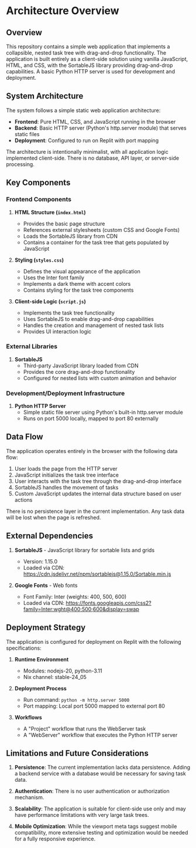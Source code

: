 # Architecture Overview

## Overview

This repository contains a simple web application that implements a collapsible, nested task tree with drag-and-drop functionality. The application is built entirely as a client-side solution using vanilla JavaScript, HTML, and CSS, with the SortableJS library providing drag-and-drop capabilities. A basic Python HTTP server is used for development and deployment.

## System Architecture

The system follows a simple static web application architecture:

- **Frontend**: Pure HTML, CSS, and JavaScript running in the browser
- **Backend**: Basic HTTP server (Python's http.server module) that serves static files
- **Deployment**: Configured to run on Replit with port mapping

The architecture is intentionally minimalist, with all application logic implemented client-side. There is no database, API layer, or server-side processing.

## Key Components

### Frontend Components

1. **HTML Structure (`index.html`)**
   - Provides the basic page structure
   - References external stylesheets (custom CSS and Google Fonts)
   - Loads the SortableJS library from CDN
   - Contains a container for the task tree that gets populated by JavaScript

2. **Styling (`styles.css`)**
   - Defines the visual appearance of the application
   - Uses the Inter font family
   - Implements a dark theme with accent colors
   - Contains styling for the task tree components

3. **Client-side Logic (`script.js`)**
   - Implements the task tree functionality
   - Uses SortableJS to enable drag-and-drop capabilities
   - Handles the creation and management of nested task lists
   - Provides UI interaction logic

### External Libraries

1. **SortableJS**
   - Third-party JavaScript library loaded from CDN
   - Provides the core drag-and-drop functionality
   - Configured for nested lists with custom animation and behavior

### Development/Deployment Infrastructure

1. **Python HTTP Server**
   - Simple static file server using Python's built-in http.server module
   - Runs on port 5000 locally, mapped to port 80 externally

## Data Flow

The application operates entirely in the browser with the following data flow:

1. User loads the page from the HTTP server
2. JavaScript initializes the task tree interface
3. User interacts with the task tree through the drag-and-drop interface
4. SortableJS handles the movement of tasks
5. Custom JavaScript updates the internal data structure based on user actions

There is no persistence layer in the current implementation. Any task data will be lost when the page is refreshed.

## External Dependencies

1. **SortableJS** - JavaScript library for sortable lists and grids
   - Version: 1.15.0
   - Loaded via CDN: https://cdn.jsdelivr.net/npm/sortablejs@1.15.0/Sortable.min.js

2. **Google Fonts** - Web fonts
   - Font Family: Inter (weights: 400, 500, 600)
   - Loaded via CDN: https://fonts.googleapis.com/css2?family=Inter:wght@400;500;600&display=swap

## Deployment Strategy

The application is configured for deployment on Replit with the following specifications:

1. **Runtime Environment**
   - Modules: nodejs-20, python-3.11
   - Nix channel: stable-24_05

2. **Deployment Process**
   - Run command: `python -m http.server 5000`
   - Port mapping: Local port 5000 mapped to external port 80

3. **Workflows**
   - A "Project" workflow that runs the WebServer task
   - A "WebServer" workflow that executes the Python HTTP server

## Limitations and Future Considerations

1. **Persistence**: The current implementation lacks data persistence. Adding a backend service with a database would be necessary for saving task data.

2. **Authentication**: There is no user authentication or authorization mechanism.

3. **Scalability**: The application is suitable for client-side use only and may have performance limitations with very large task trees.

4. **Mobile Optimization**: While the viewport meta tags suggest mobile compatibility, more extensive testing and optimization would be needed for a fully responsive experience.